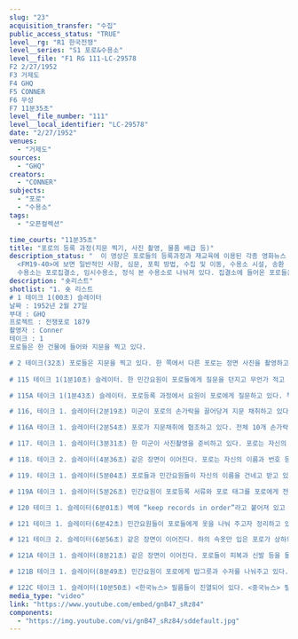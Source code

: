 ```yaml
---
slug: "23"
acquisition_transfer: "수집"
public_access_status: "TRUE"
level__rg: "R1 한국전쟁"
level__series: "S1 포로&수용소"
level__file: "F1 RG 111-LC-29578
F2 2/27/1952
F3 거제도 
F4 GHQ
F5 CONNER
F6 무성 
F7 11분35초"
level__file_number: "111"
level__local_identifier: "LC-29578"
date: "2/27/1952"
venues: 
  - "거제도"
sources: 
  - "GHQ"
creators: 
  - "CONNER"
subjects: 
  - "포로"
  - "수용소"
tags: 
  - "오픈컬렉션"

time_courts: "11분35초"
title: "포로의 등록 과정(지문 찍기, 사진 촬영, 물품 배급 등)"
description_status: "  이 영상은 포로들의 등록과정과 재교육에 이용된 각종 영화뉴스 필름을 보여주고 있다. 한국전쟁기 포로등록 매뉴얼은 제2차 세계대전 시기 미군의 독일군과 일본군 등록 매뉴얼에서 시작되었다. 미 육군 헌병대는 1940년에 <전쟁포로 처리 현장 매뉴얼 19-40(FM 19-40)>을 중심으로 한국전쟁 초기에 사용하다가 1952년 5월 1일부터 1949년 제네바협약에 기초해 재수정했으며 11월 3일 재차 수정한 매뉴얼을 사용했다.
  <FM19-40>에 보면 일반적인 사항, 심문, 포획 방법, 수집 및 이동, 수용소 시설, 송환 방법 등이며 포로처리 관련 헌병중대의 담당 업무 등을 담고 있다. 헌병중대는 전쟁포로처리중대와 호송중대 등에서 담당했다. 일반적인 사항에는 포로들의 포획 직후 몸수색과 포로 소지 물품 및 문서 등을 노획하고 포로집결소로 호송하는 것을 담고 있다.
  수용소는 포로집결소, 임시수용소, 정식 본 수용소로 나눠져 있다. 집결소에 들어온 포로들은 포로 번호와 이름 등을 기재한 포로 태그를 목에 걸게 한다. 이어서 포로들은 성명, 계급, 본적, 주소, 소속부대 등을 기재한 개인포로등록 카드에 인적사항을 기재한다. 본 수용소에 이송된 포로들은 소독과 각종 물품들을 지급받고 재차 기본정보 외에 지문등록, 사진촬영(정면, 좌우)에 응한다. 한국전쟁기 포로들은 18만 여명에 달해 포로송환 직전까지 포로등록을 마치지 못했다."
description: "숏리스트"
shotlist: "1. 숏 리스트 
# 1 테이크 1(00초) 슬레이터
날짜 : 1952년 2월 27일
부대 : GHQ
프로젝트 : 전쟁포로 1879
촬영자 : Conner
테이크 : 1
포로들은 한 건물에 들어와 지문을 찍고 있다. 

# 2 테이크(32초) 포로들은 지문을 찍고 있다. 한 쪽에서 다른 포로는 정면 사진을 촬영하고 있다.
 
# 115 테이크 1(1분10초) 슬레이터. 한 민간요원이 포로들에게 질문을 던지고 무언가 적고 있다. 

# 115A 테이크 1(1분43초) 슬레이터. 포로등록 과정에서 요원이 포로에게 질문하고 있다. 책상 옆에 포로등록 태그가 있다. 

# 116, 테이크 1. 슬레이터(2분19초) 미군이 포로의 손가락을 끌어당겨 지문 채취하고 있다. 

# 116A 테이크 1. 슬레이터(2분54초) 포로가 지문채취에 협조하고 있다. 전체 10개 손가락을 다 채취하고 있다.

# 117. 테이크 1. 슬레이터(3분31초) 한 미군이 사진촬영을 준비하고 있다. 포로는 자신의 이름과 포로번호, 촬영날짜가 적힌 판을 앞에 두고 정면, 옆면으로 앉는다. 미군은 정면과 옆면의 포로 등록사진을 촬영한다. 또 한 명의 민간요원은 다음에 촬영할 포로의 성명, 포로번호, 촬영날짜를 영문으로 나무판에 붙이고 있다.

# 118. 테이크 2. 슬레이터(4분36초) 같은 장면이 이어진다. 포로는 자신의 이름과 번호 등을 적은 용지를 촬영판을 작업하는 민간요원에게 전달한다. 

# 119. 테이크 1. 슬레이터(5분04초) 포로들과 민간요원들이 자신의 이름을 건네고 받고 있다.

# 119A 테이크 1. 슬레이터(5분26초) 민간요원이 포로등록 서류와 포로 태그를 포로에게 전달한다. 

# 120 테이크 1. 슬레이터(6분01초) 벽에 “keep records in order”라고 붙어져 있고 민간요원이 포로등록서류와 태그 등을 나눠주고 있다. 

# 121 테이크 1. 슬레이터(6분42초) 민간요원들이 포로들에게 옷을 나눠 주고자 정리하고 있다.

# 121 테이크 2. 슬레이터(6분56초) 같은 장면이 이어진다. 하의 속옷만 입은 포로가 상하의 옷과 담요, 허리띠, 장갑, 모자, 신발 등을 지급받고 있다. 

# 121A 테이크 1. 슬레이터(8분21초) 같은 장면이 이어진다. 포로들이 피복과 신발 등을 들고 이동하고 있다. 

# 121B 테이크 1. 슬레이터(8분49초) 민간요원이 포로에게 밥그릇과 수저를 나눠주고 있다. (9분04초) 민간요원이 필름을 정리하고 있다. 민간요원이 필름을 편집하고 있다.

# 122C 테이크 1. 슬레이터(10분50초) <한국뉴스> 필름들이 진열되어 있다. <중국뉴스> 필름이 진열되어 있다."
media_type: "video"
link: "https://www.youtube.com/embed/gnB47_sRz84"
components: 
  - "https://img.youtube.com/vi/gnB47_sRz84/sddefault.jpg"
---
```

